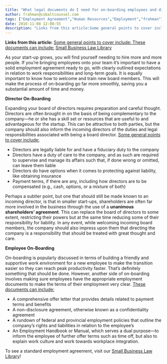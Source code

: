 ```yaml
---
title: "What legal documents do I need for on-boarding employees and directors to my start-up?"
author: frahman@cobaltcounsel.com
tags: ["Employment Agreement","Human Resources","Employment","frahman"]
date: 2016-11-08 12:08:55
description: "Links from this article:Some general points to cover include: These documents can include:Small Business Law LibraryAs your startup grows, you will f..."
---
```


**Links from this article:**
[Some general points to cover include: ](http://blog.clausehound.com/choosing-a-board-of-directors-or-board-of-advisors-for-your-business/)
[These documents can include:](https://www.cooleygo.com/tips-onboarding-employees-early-stage-companies/)
[Small Business Law Library](https://clausehound.com/legal-contract/14918/#!/document=)

As your start-up grows, you will find yourself needing to hire more and more people. If you’re bringing employees onto your team it’s important to have a solid employment agreement ready to go, with clearly outlined expectations in relation to work responsibilities and long-term goals. It is equally important to know how to welcome and train new board members. This will make the process of on-boarding go far more smoothly, saving you a substantial amount of time and money.

**Director On-Boarding**

Expanding your board of directors requires preparation and careful thought. Directors are often brought in on the basis of being complementary to the company—he or she has a skill set or resources that are useful to and advantageous for the startup. This can be attractive to both parties, but the company should also inform the incoming directors of the duties and legal responsibilities associated with being a board director. [Some general points to cover include: ](http://blog.clausehound.com/choosing-a-board-of-directors-or-board-of-advisors-for-your-business/)

- Directors are legally liable for and have a fiduciary duty to the company 
- Directors have a duty of care to the company, and as such are required to supervise and manage its affairs such that, if done wrong or omitted, can leave them liable 
- Directors do have options when it comes to protecting against liability, like obtaining insurance
- Payment terms, if there are any, including how directors are to be compensated (e.g., cash, options, or a mixture of both)

Perhaps a subtler point, but one that should still be made known to an incoming director, is that in smaller start-ups, shareholders are often far more involved in the business through the use of a **unanimous shareholders’ agreement**. This can replace the board of directors to some extent, restricting their powers but at the same time reducing some of their responsibility for liability. In any event, while welcoming incoming board members, the company should also impress upon them that directing the company is a responsibility that should be treated with great thought and care. 

**Employee On-Boarding**

On-boarding is popularly discussed in terms of building a friendly and supportive work environment for a new employee to make the transition easier so they can reach peak productivity faster. That’s definitely something that should be done. However, another side of on-boarding involves making sure employees have the appropriate employment documents to make the terms of their employment very clear. [These documents can include:](https://www.cooleygo.com/tips-onboarding-employees-early-stage-companies/)

- A comprehensive offer letter that provides details related to payment terms and benefits 
- A non-disclosure agreement, otherwise known as a confidentiality agreement 
- A rundown of federal and provincial employment policies that outline the company’s rights and liabilities in relation to the employee’s 
- An Employment Handbook or Manual, which serves a dual purpose—to inform the employee of further offer terms such as time off, but also to explain work culture and work towards workplace integration. 

 

To see a standard employment agreement, visit our [Small Business Law Library](https://www.clausehound.com/documents/)!
